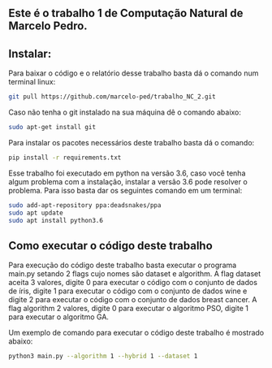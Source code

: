 ## Este é o trabalho 1 de Computação Natural de Marcelo Pedro.

## Instalar:
Para baixar o código e o relatório desse trabalho basta dá o comando num terminal linux:

```bash
git pull https://github.com/marcelo-ped/trabalho_NC_2.git
```

Caso não tenha o git instalado na sua máquina dê o comando abaixo:

```bash
sudo apt-get install git
```
Para instalar os pacotes necessários deste trabalho basta dá o comando:

```bash
pip install -r requirements.txt
```

Esse trabalho foi executado em python na versão 3.6, caso você tenha algum problema com a instalação, instalar a versão 3.6 pode resolver o problema. Para isso basta dar os seguintes comando em um terminal:

```bash
sudo add-apt-repository ppa:deadsnakes/ppa
sudo apt update
sudo apt install python3.6
```
 
## Como executar o código deste trabalho

Para execução do código deste trabalho basta executar o programa main.py setando 2 flags cujo nomes são dataset e algorithm. A flag dataset aceita 3 valores, digite 0 para executar o código com o conjunto de dados de íris, digite 1 para executar o código com o conjunto de dados wine e digite 2 para executar o código com o conjunto de dados breast cancer. A flag algorithm 2 valores, digite 0 para executar o algoritmo PSO, digite 1 para executar o algoritmo GA.

Um exemplo de comando para executar o código deste trabalho é mostrado abaixo:

```bash
python3 main.py --algorithm 1 --hybrid 1 --dataset 1
```

